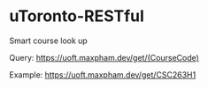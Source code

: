 # uToronto-RESTful
Smart course look up 

Query: https://uoft.maxpham.dev/get/(CourseCode)

Example: https://uoft.maxpham.dev/get/CSC263H1
